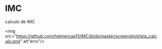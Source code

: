 # IMC
calculo de IMC



<html>
  
  <head></head>
  
  <body>

<img src="https://github.com/helmercap11/IMC/blob/master/screenshot/tela_calculo.png" alt"erro"/>
</body>
  
  
  </html>

